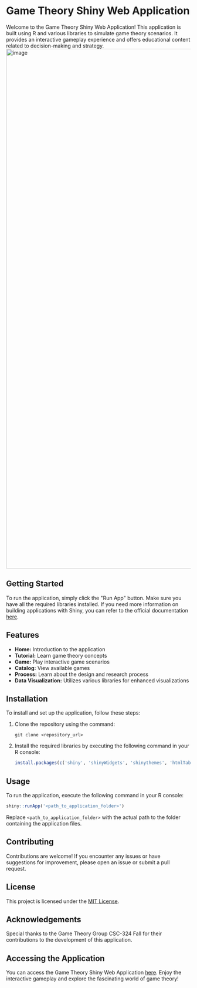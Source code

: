# Game Theory Shiny Web Application

Welcome to the Game Theory Shiny Web Application! This application is built using R and various libraries to simulate game theory scenarios. It provides an interactive gameplay experience and offers educational content related to decision-making and strategy.
<img width="1417" alt="image" src="https://github.com/olmosalexis/GameTheory/assets/73005714/2a8b840e-a6ff-4849-a193-1ef61bcf90a0">

## Getting Started

To run the application, simply click the "Run App" button. Make sure you have all the required libraries installed. If you need more information on building applications with Shiny, you can refer to the official documentation [here](http://shiny.rstudio.com/).

## Features

- **Home:** Introduction to the application
- **Tutorial:** Learn game theory concepts
- **Game:** Play interactive game scenarios
- **Catalog:** View available games
- **Process:** Learn about the design and research process
- **Data Visualization:** Utilizes various libraries for enhanced visualizations

## Installation

To install and set up the application, follow these steps:

1. Clone the repository using the command:
   ```
   git clone <repository_url>
   ```

2. Install the required libraries by executing the following command in your R console:
   ```R
   install.packages(c('shiny', 'shinyWidgets', 'shinythemes', 'htmlTable', 'latex2exp', 'ggeasy', 'ggplot2', 'shinydashboard', 'shinyalert'))
   ```

## Usage

To run the application, execute the following command in your R console:
```R
shiny::runApp('<path_to_application_folder>')
```
Replace `<path_to_application_folder>` with the actual path to the folder containing the application files.

## Contributing

Contributions are welcome! If you encounter any issues or have suggestions for improvement, please open an issue or submit a pull request.

## License

This project is licensed under the [MIT License](LICENSE).

## Acknowledgements

Special thanks to the Game Theory Group CSC-324 Fall for their contributions to the development of this application.

## Accessing the Application

You can access the Game Theory Shiny Web Application [here](https://gametheory.shinyapps.io/Fall_2022/). Enjoy the interactive gameplay and explore the fascinating world of game theory!
